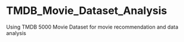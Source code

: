 # TMDB_Movie_Dataset_Analysis
Using TMDB 5000 Movie Dataset for movie recommendation and data analysis
